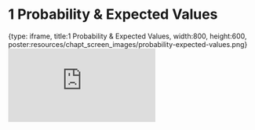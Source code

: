 # 1 Probability & Expected Values
 
{type: iframe, title:1 Probability & Expected Values, width:800, height:600, poster:resources/chapt_screen_images/probability-expected-values.png}
![](https://b7m.github.io/Statistical-Inference/no_toc/probability-expected-values.html)
 

 
